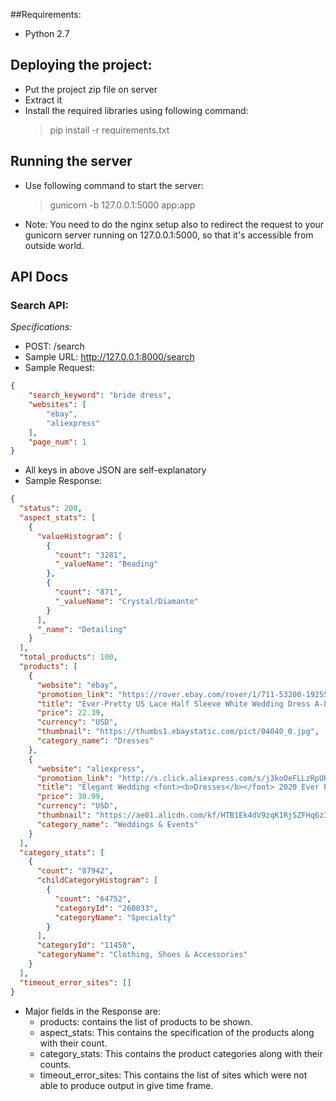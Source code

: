 ##Requirements:  
- Python 2.7

## Deploying the project:  
- Put the project zip file on server  
- Extract it  
- Install the required libraries using following command:  
    > pip install -r requirements.txt

## Running the server
- Use following command to start the server:
    > gunicorn -b 127.0.0.1:5000 app:app
- Note: You need to do the nginx setup also to redirect the request to your gunicorn
  server running on 127.0.0.1:5000, so that it's accessible from outside world.

## API Docs
### Search API:  
*Specifications:*
- POST: /search
- Sample URL: http://127.0.0.1:8000/search
- Sample Request:
```json
{
    "search_keyword": "bride dress",
    "websites": [
        "ebay",
        "aliexpress"
    ],
    "page_num": 1
}
```
- All keys in above JSON are self-explanatory
- Sample Response:
```json
{
  "status": 200,
  "aspect_stats": [
    {
      "valueHistogram": [
        {
          "count": "3281",
          "_valueName": "Beading"
        },
        {
          "count": "871",
          "_valueName": "Crystal/Diamante"
        }
      ],
      "_name": "Detailing"
    }
  ],
  "total_products": 100,
  "products": [
    {
      "website": "ebay",
      "promotion_link": "https://rover.ebay.com/rover/1/711-53200-19255-0/1?campid=5338077955&customid=womensathleticapparel&toolid=10018&mpre=https://www.ebay.com/itm/Ever-Pretty-US-Lace-Half-Sleeve-White-Wedding-Dress-A-Line-Mother-Bride-Gowns-/143481451524?var=0",
      "title": "Ever-Pretty US Lace Half Sleeve White Wedding Dress A-Line Mother Of Bride Gowns",
      "price": 22.39,
      "currency": "USD",
      "thumbnail": "https://thumbs1.ebaystatic.com/pict/04040_0.jpg",
      "category_name": "Dresses"
    },
    {
      "website": "aliexpress",
      "promotion_link": "http://s.click.aliexpress.com/s/j3koOeFLLzRpUH0UgEhWSGVzyPRzMsB84eJel6WTHCtL0JACexsCQyiPAPIsZhLTQtsG0AK29GRT9h1xl10OVmmTMI1VvoLSChYKMmFWMMel83o9wO6LN5BY1mBELHnnLCg39xq6ZP5JHllhJ0ZrX0HFyz3TrCKywtLmNuqMPqb9VF49jg2RIhGXUVnN1lGdpcggMuLeqLUaMg996kkfRY0vzLLyjjvypiIJ3tLv6xlAiyh9FDD9cMEGSfj2LcXK7pRDgSGcAqIQdjhDedacK6id416qW9aTXB38Ejoiy31ywF3Gm6ZmDiNn0zh9QjRe1LkUo5DghX56M2DapyGeBh8X0e0A0KjNKYM2qjZdbMsGmR2qpKhaM4rp",
      "title": "Elegant Wedding <font><b>Dresses</b></font> 2020 Ever Pretty EB07833WH A-Line V-Neck Lace Appliques Formal <font><b>Dresses</b></font> For <font><b>Bride</b></font> Tulle Mariage Gelinlik",
      "price": 30.99,
      "currency": "USD",
      "thumbnail": "https://ae01.alicdn.com/kf/HTB1Ek4dV9zqK1RjSZFHq6z3CpXaE/Elegant-Wedding-font-b-Dresses-b-font-2020-Ever-Pretty-EB07833WH-A-Line-V-Neck-Lace.jpg_350x350.jpg",
      "category_name": "Weddings & Events"
    }
  ],
  "category_stats": [
    {
      "count": "87942",
      "childCategoryHistogram": [
        {
          "count": "64752",
          "categoryId": "260033",
          "categoryName": "Specialty"
        }
      ],
      "categoryId": "11450",
      "categoryName": "Clothing, Shoes & Accessories"
    }
  ],
  "timeout_error_sites": []
}
```
- Major fields in the Response are:  
    - products: contains the list of products to be shown.  
    - aspect_stats: This contains the specification of the products along with their count.
    - category_stats: This contains the product categories along with their counts.
    - timeout_error_sites: This contains the list of sites which were not able to produce output in give time frame.
